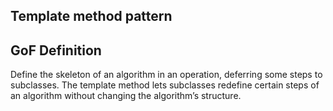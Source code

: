## Template method pattern

## GoF Definition

Define the skeleton of an algorithm in an operation, deferring some steps to subclasses. The template method lets subclasses redefine certain steps of an algorithm without changing the algorithm’s structure.
